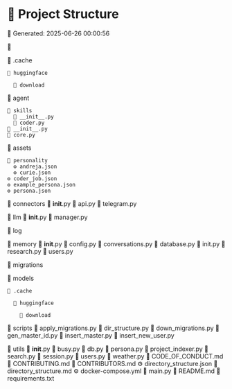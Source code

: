 # 🚀 Project Structure

📅 Generated: 2025-06-26 00:00:56


📁 

  📁 .cache

    📁 huggingface

      📁 download

  📁 agent

    📁 skills
      🐍 __init__.py
      🐍 coder.py
    🐍 __init__.py
    🐍 core.py

  📁 assets

    📁 personality
      ⚙️ andreja.json
      ⚙️ curie.json
    ⚙️ coder_job.json
    ⚙️ example_persona.json
    ⚙️ persona.json

  📁 connectors
    🐍 __init__.py
    🐍 api.py
    🐍 telegram.py

  📁 llm
    🐍 __init__.py
    🐍 manager.py

  📁 log

  📁 memory
    🐍 __init__.py
    🐍 config.py
    🐍 conversations.py
    🐍 database.py
    🐍 init.py
    🐍 research.py
    🐍 users.py

  📁 migrations

  📁 models

    📁 .cache

      📁 huggingface

        📁 download

  📁 scripts
    🐍 apply_migrations.py
    🐍 dir_structure.py
    🐍 down_migrations.py
    🐍 gen_master_id.py
    🐍 insert_master.py
    🐍 insert_new_user.py

  📁 utils
    🐍 __init__.py
    🐍 busy.py
    🐍 db.py
    🐍 persona.py
    🐍 project_indexer.py
    🐍 search.py
    🐍 session.py
    🐍 users.py
    🐍 weather.py
  📝 CODE_OF_CONDUCT.md
  📝 CONTRIBUTING.md
  📝 CONTRIBUTORS.md
  ⚙️ directory_structure.json
  📝 directory_structure.md
  ⚙️ docker-compose.yml
  🐍 main.py
  📝 README.md
  📝 requirements.txt